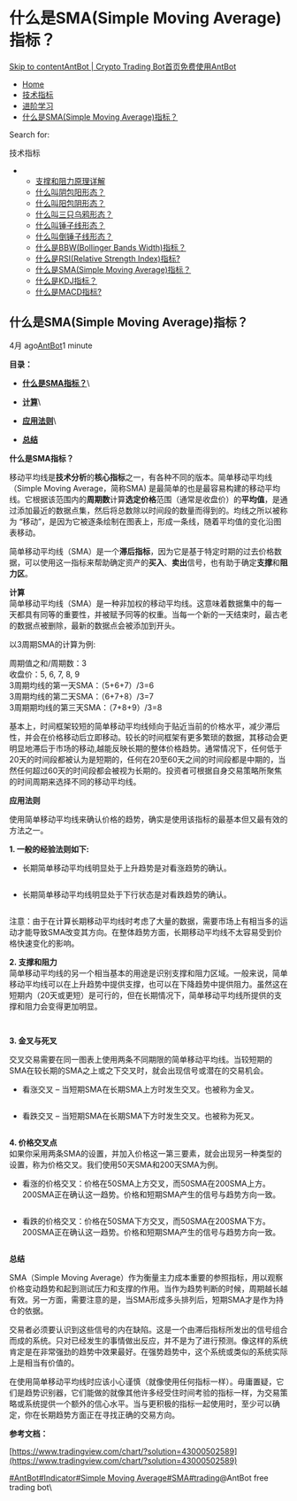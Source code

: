 # 什么是SMA(Simple Moving Average)指标？

[Skip to content](https://www.antrade.io/guide/docs/cn/ma-indicator/#content)[AntBot | Crypto Trading Bot](https://www.antrade.io/guide/docs/cn/)[首页](https://www.antrade.io/guide/docs/cn/)[免费使用AntBot](https://antrade.io/)

* [Home](https://www.antrade.io/guide/docs/cn)
* [技术指标](https://www.antrade.io/guide/docs/cn/indicator/)
* [进阶学习](https://www.antrade.io/guide/docs/cn/cn-learning/)
* [什么是SMA(Simple Moving Average)指标？](https://www.antrade.io/guide/docs/cn/ma-indicator/)

Search for:

技术指标

*
  * [支撑和阻力原理详解](https://www.antrade.io/guide/docs/cn/support-resistance/)
  * [什么叫阴包阳形态？](https://www.antrade.io/guide/docs/cn/engulfing-bearish-patterns/)
  * [什么叫阳包阴形态？](https://www.antrade.io/guide/docs/cn/engulfing-bullish-patterns/)
  * [什么叫三只乌鸦形态？](https://www.antrade.io/guide/docs/cn/three-black-crows-patterns/)
  * [什么叫锤子线形态？](https://www.antrade.io/guide/docs/cn/long-lower-shadow-patterns/)
  * [什么叫倒锤子线形态？](https://www.antrade.io/guide/docs/cn/long-upper-shadow-patterns/)
  * [什么是BBW(Bollinger Bands Width)指标？](https://www.antrade.io/guide/docs/cn/bbw-indicator/)
  * [什么是RSI(Relative Strength Index)指标?](https://www.antrade.io/guide/docs/cn/rsi-indicator/)
  * [什么是SMA(Simple Moving Average)指标？](https://www.antrade.io/guide/docs/cn/ma-indicator/)
  * [什么是KDJ指标？](https://www.antrade.io/guide/docs/cn/kdj-indicator/)
  * [什么是MACD指标?](https://www.antrade.io/guide/docs/cn/macd-indicator/)

## 什么是SMA(Simple Moving Average)指标？

4月 ago[AntBot](https://www.antrade.io/guide/docs/cn/author/antbot/)1 minute

**目录：**

* [**什么是SMA指标？**](https://www.antrade.io/guide/docs/cn/ma-indicator/#%E4%BB%80%E4%B9%88%E6%98%AFSMA%E6%8C%87%E6%A0%87%EF%BC%9F)\

* [**计算**](https://www.antrade.io/guide/docs/cn/ma-indicator/#%E8%AE%A1%E7%AE%97)\

* [**应用法则**](https://www.antrade.io/guide/docs/cn/ma-indicator/#%E5%BA%94%E7%94%A8%E6%B3%95%E5%88%99)\

* [**总结**](https://www.antrade.io/guide/docs/cn/ma-indicator/#%E6%80%BB%E7%BB%93)

**什么是SMA指标？**

移动平均线是**技术分析**的**核心指标**之一，有各种不同的版本。简单移动平均线（Simple Moving Average，简称SMA) 是最简单的也是最容易构建的移动平均线。它根据该范围内的**周期数**计算**选定价格**范围（通常是收盘价）的**平均值**，是通过添加最近的数据点集，然后将总数除以时间段的数量而得到的。均线之所以被称为 “移动”，是因为它被逐条绘制在图表上，形成一条线，随着平均值的变化沿图表移动。

简单移动平均线（SMA）是一个**滞后指标**，因为它是基于特定时期的过去价格数据，可以使用这一指标来帮助确定资产的**买入**、**卖出**信号，也有助于确定**支撑**和**阻力区**。

**计算**\
简单移动平均线（SMA）是一种非加权的移动平均线。这意味着数据集中的每一天都具有同等的重要性，并被赋予同等的权重。当每一个新的一天结束时，最古老的数据点被删除，最新的数据点会被添加到开头。

以3周期SMA的计算为例:

周期值之和/周期数：3\
收盘价：5, 6, 7, 8, 9\
3周期均线的第一天SMA：（5+6+7）/3=6\
3周期均线的第二天SMA：（6+7+8）/3=7\
3周期期均线的第三天SMA：（7+8+9）/3=8

基本上，时间框架较短的简单移动平均线倾向于贴近当前的价格水平，减少滞后性，并会在价格移动后立即移动。较长的时间框架有更多繁琐的数据，其移动会更明显地滞后于市场的移动,越能反映长期的整体价格趋势。通常情况下，任何低于20天的时间段都被认为是短期的，任何在20至60天之间的时间段都是中期的，当然任何超过60天的时间段都会被视为长期的。投资者可根据自身交易策略所聚焦的时间周期来选择不同的移动平均线。

**应用法则**

使用简单移动平均线来确认价格的趋势，确实是使用该指标的最基本但又最有效的方法之一。

**1. 一般的经验法则如下:**

* 长期简单移动平均线明显处于上升趋势是对看涨趋势的确认。

<figure><img src="https://antrade.io/guide/docs/cn/wp-content/uploads/2022/11/%E7%9C%8B%E6%B6%A8.jpg" alt=""><figcaption></figcaption></figure>

* 长期简单移动平均线明显处于下行状态是对看跌趋势的确认。

<figure><img src="https://antrade.io/guide/docs/cn/wp-content/uploads/2022/11/%E7%9C%8B%E8%B7%8C.jpg" alt=""><figcaption></figcaption></figure>

注意：由于在计算长期移动平均线时考虑了大量的数据，需要市场上有相当多的运动才能导致SMA改变其方向。在整体趋势方面，长期移动平均线不太容易受到价格快速变化的影响。

**2. 支撑和阻力**\
简单移动平均线的另一个相当基本的用途是识别支撑和阻力区域。一般来说，简单移动平均线可以在上升趋势中提供支撑，也可以在下降趋势中提供阻力。虽然这在短期内（20天或更短）是可行的，但在长期情况下，简单移动平均线所提供的支撑和阻力会变得更加明显。

<figure><img src="https://antrade.io/guide/docs/cn/wp-content/uploads/2022/11/%E6%94%AF%E6%92%91.jpg" alt=""><figcaption></figcaption></figure>

<figure><img src="https://antrade.io/guide/docs/cn/wp-content/uploads/2022/11/%E9%98%BB%E5%8A%9B.jpg" alt=""><figcaption></figcaption></figure>

**3. 金叉与死叉**

交叉交易需要在同一图表上使用两条不同期限的简单移动平均线。当较短期的SMA在较长期的SMA之上或之下交叉时，就会出现信号或潜在的交易机会。

* 看涨交叉 – 当短期SMA在长期SMA上方时发生交叉。也被称为金叉。

<figure><img src="https://antrade.io/guide/docs/cn/wp-content/uploads/2022/11/%E9%87%91%E5%8F%891-1.jpg" alt=""><figcaption></figcaption></figure>

* 看跌交叉 – 当短期SMA在长期SMA下方时发生交叉。也被称为死叉。

<figure><img src="https://antrade.io/guide/docs/cn/wp-content/uploads/2022/11/%E6%AD%BB%E5%8F%89.jpg" alt=""><figcaption></figcaption></figure>

**4. 价格交叉点**\
如果你采用两条SMA的设置，并加入价格这一第三要素，就会出现另一种类型的设置，称为价格交叉。我们使用50天SMA和200天SMA为例。

* 看涨的价格交叉：价格在50SMA上方交叉，而50SMA在200SMA上方。200SMA正在确认这一趋势。价格和短期SMA产生的信号与趋势方向一致。

<figure><img src="https://antrade.io/guide/docs/cn/wp-content/uploads/2022/11/%E9%87%91%E5%8F%892.jpg" alt=""><figcaption></figcaption></figure>

* 看跌的价格交叉：价格在50SMA下方交叉，而50SMA在200SMA下方。200SMA正在确认这一趋势。价格和短期SMA产生的信号与趋势方向一致。

<figure><img src="https://antrade.io/guide/docs/cn/wp-content/uploads/2022/11/%E6%AD%BB%E5%8F%892.jpg" alt=""><figcaption></figcaption></figure>

**总结**

SMA（Simple Moving Average）作为衡量主力成本重要的参照指标，用以观察价格变动趋势和起到测试压力和支撑的作用。当作为趋势判断的时候，周期越长越有效。另一方面，需要注意的是，当SMA形成多头排列后，短期SMA才是作为持仓的依据。

交易者必须要认识到这些信号的内在缺陷。这是一个由滞后指标所发出的信号组合而成的系统。只对已经发生的事情做出反应，并不是为了进行预测。像这样的系统肯定是在非常强劲的趋势中效果最好。在强势趋势中，这个系统或类似的系统实际上是相当有价值的。

在使用简单移动平均线时应该小心谨慎（就像使用任何指标一样）。毋庸置疑，它们是趋势识别器，它们能做的就像其他许多经受住时间考验的指标一样，为交易策略或系统提供一个额外的信心水平。当与更积极的指标一起使用时，至少可以确定，你在长期趋势方面正在寻找正确的交易方向。

**参考文档：**

[https://www.tradingview.com/chart/?solution=43000502589](https://www.tradingview.com/chart/?solution=43000502589)

[#AntBot](https://www.antrade.io/guide/docs/cn/tag/antbot/)[#Indicator](https://www.antrade.io/guide/docs/cn/tag/indicator/)[#Simple Moving Average](https://www.antrade.io/guide/docs/cn/tag/simple-moving-average/)[#SMA](https://www.antrade.io/guide/docs/cn/tag/sma/)[#trading](https://www.antrade.io/guide/docs/cn/tag/trading/)@AntBot free trading bot\
